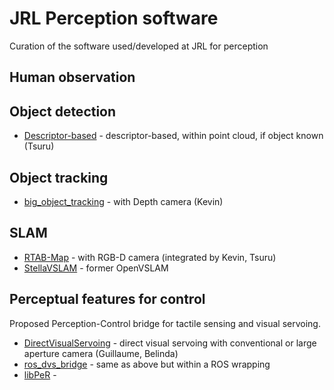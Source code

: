 # JRL Perception software
Curation of the software used/developed at JRL for perception

## Human observation

## Object detection
- [Descriptor-based]() - descriptor-based, within point cloud, if object known (Tsuru)

## Object tracking
- [big_object_tracking](https://gite.lirmm.fr/chappellet/big_object_tracking) - with Depth camera (Kevin)

## SLAM
- [RTAB-Map](https://github.com/introlab/rtabmap) - with RGB-D camera (integrated by Kevin, Tsuru)
- [StellaVSLAM](https://github.com/stella-cv/stella_vslam) - former OpenVSLAM

## Perceptual features for control 
Proposed Perception-Control bridge for tactile sensing and visual servoing.

- [DirectVisualServoing](https://github.com/jrl-umi3218/DirectVisualServoing) - direct visual servoing with conventional or large aperture camera (Guillaume, Belinda)
- [ros_dvs_bridge](https://github.com/jrl-umi3218/ros_dvs_bridge) - same as above but within a ROS wrapping
- [libPeR]() - 

